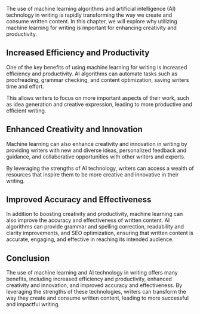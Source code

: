 
The use of machine learning algorithms and artificial intelligence (AI) technology in writing is rapidly transforming the way we create and consume written content. In this chapter, we will explore why utilizing machine learning for writing is important for enhancing creativity and productivity.

Increased Efficiency and Productivity
-------------------------------------

One of the key benefits of using machine learning for writing is increased efficiency and productivity. AI algorithms can automate tasks such as proofreading, grammar checking, and content optimization, saving writers time and effort.

This allows writers to focus on more important aspects of their work, such as idea generation and creative expression, leading to more productive and efficient writing.

Enhanced Creativity and Innovation
----------------------------------

Machine learning can also enhance creativity and innovation in writing by providing writers with new and diverse ideas, personalized feedback and guidance, and collaborative opportunities with other writers and experts.

By leveraging the strengths of AI technology, writers can access a wealth of resources that inspire them to be more creative and innovative in their writing.

Improved Accuracy and Effectiveness
-----------------------------------

In addition to boosting creativity and productivity, machine learning can also improve the accuracy and effectiveness of written content. AI algorithms can provide grammar and spelling correction, readability and clarity improvements, and SEO optimization, ensuring that written content is accurate, engaging, and effective in reaching its intended audience.

Conclusion
----------

The use of machine learning and AI technology in writing offers many benefits, including increased efficiency and productivity, enhanced creativity and innovation, and improved accuracy and effectiveness. By leveraging the strengths of these technologies, writers can transform the way they create and consume written content, leading to more successful and impactful writing.
